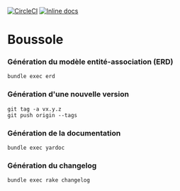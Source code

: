[![CircleCI](https://circleci.com/gh/sgmap/boussole.svg?style=svg)](https://circleci.com/gh/sgmap/boussole)
[![Inline docs](http://inch-ci.org/github/sgmap/boussole.svg?branch=master)](http://inch-ci.org/github/sgmap/boussole)

# Boussole

### Génération du modèle entité-association (ERD)

```
bundle exec erd
```

### Génération d'une nouvelle version

```
git tag -a vx.y.z
git push origin --tags
```

### Génération de la documentation

```
bundle exec yardoc
```

### Génération du changelog

```
bundle exec rake changelog
```
